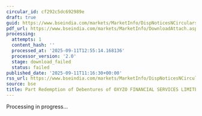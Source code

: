 ```yaml
---
circular_id: cf292c5dc692989e
draft: true
guid: https://www.bseindia.com/markets/MarketInfo/DispNoticesNCirculars.aspx?Noticeid={5A112466-DD29-44C2-B7E9-FEB4B94CB544}&noticeno=20250911-23&dt=09/11/2025&icount=23&totcount=72&flag=0
pdf_url: https://www.bseindia.com/markets/MarketInfo/DownloadAttach.aspx?id=20250911-23&attachedId=
processing:
  attempts: 1
  content_hash: ''
  processed_at: '2025-09-11T12:55:14.168136'
  processor_version: '2.0'
  stage: download_failed
  status: failed
published_date: '2025-09-11T11:16:30+00:00'
rss_url: https://www.bseindia.com/markets/MarketInfo/DispNoticesNCirculars.aspx?Noticeid={5A112466-DD29-44C2-B7E9-FEB4B94CB544}&noticeno=20250911-23&dt=09/11/2025&icount=23&totcount=72&flag=0
source: bse
title: Part Redemption of Debentures of OXYZO FINANCIAL SERVICES LIMITED
---
```


Processing in progress...